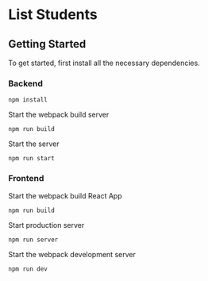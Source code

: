 <h1>List Students</h1>
  
  <h2>Getting Started</h2>
  <p>To get started, first install all the necessary dependencies. </p>
  
<h3>Backend</h3>
  
```
npm install
```

<p>Start the webpack build server</p>

```
npm run build
```

<p>Start the server</p>

```
npm run start
```

<h3>Frontend</h3>

<p>Start the webpack build React App</p>

```
npm run build
```

<p>Start production server</p>

```
npm run server
```

<p>Start the webpack development server</p>

```
npm run dev
```
